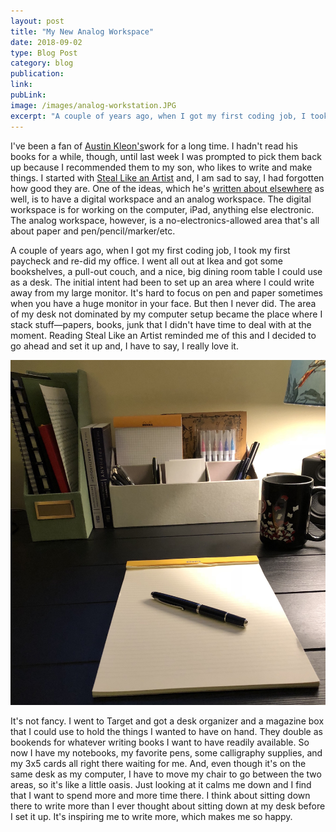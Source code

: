 ```yaml
---
layout: post
title: "My New Analog Workspace"
date: 2018-09-02
type: Blog Post
category: blog
publication:
link:
pubLink:
image: /images/analog-workstation.JPG
excerpt: "A couple of years ago, when I got my first coding job, I took my first paycheck and re-did my office. I went all out at Ikea and got some bookshelves, a pull-out couch, and a nice, big dining room table I could use as a desk. The initial intent had been to set up an area where I could write away from my large monitor. But then I never did."
---
```

I've been a fan of [Austin Kleon's](https://austinkleon.com/)work for a long time. I hadn't read his books for a while, though, until last week I was prompted to pick them back up because I recommended them to my son, who likes to write and make things. I started with [Steal Like an Artist](https://austinkleon.com/steal/) and, I am sad to say, I had forgotten how good they are.  One of the ideas, which he's [written about elsewhere](http://fromyourdesks.com/2011/05/19/austin-kleon/) as well, is to have a digital workspace and an analog workspace. The digital workspace is for working on the computer, iPad, anything else electronic. The analog workspace, however, is a no-electronics-allowed area that's all about paper and pen/pencil/marker/etc. 

A couple of years ago, when I got my first coding job, I took my first paycheck and re-did my office. I went all out at Ikea and got some bookshelves, a pull-out couch, and a nice, big dining room table I could use as a desk. The initial intent had been to set up an area where I could write away from my large monitor. It's hard to focus on pen and paper sometimes when you have a huge monitor in your face. But then I never did. The area of my desk not dominated by my computer setup became the place where I stack stuff—papers, books, junk that I didn't have time to deal with at the moment. Reading Steal Like an Artist reminded me of this and I decided to go ahead and set it up and, I have to say, I really love it.

![photo of my analog workspace](/images/analog-workstation.JPG)

It's not fancy. I went to Target and got a desk organizer and a magazine box that I could use to hold the things I wanted to have on hand. They double as bookends for whatever writing books I want to have readily available. So now I have my notebooks, my favorite pens, some calligraphy supplies, and my 3x5 cards all right there waiting for me. And, even though it's on the same desk as my computer, I have to move my chair to go between the two areas, so it's like a little oasis. Just looking at it calms me down and I find that I want to spend more and more time there. I think about sitting down there to write more than I ever thought about sitting down at my desk before I set it up. It's inspiring me to write more, which makes me so happy.
